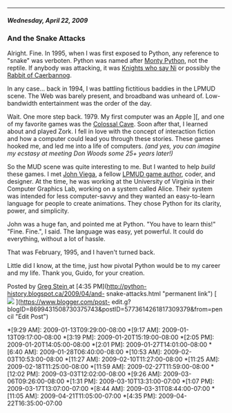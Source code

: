 

* * *

##### Wednesday, April 22, 2009

###  And the Snake Attacks

Alright. Fine. In 1995, when I was first exposed to Python, any reference to
"snake" was verboten. Python was named after [Monty
Python](http://en.wikipedia.org/wiki/Monty_Python), not the reptile. If
anybody was attacking, it was [Knights who say
Ni](http://en.wikipedia.org/wiki/Knights_who_say_Ni) or possibly the [Rabbit
of Caerbannog](http://en.wikipedia.org/wiki/Rabbit_of_Caerbannog).  
  
In any case... back in 1994, I was battling fictitious baddies in the LPMUD
scene. The Web was barely present, and broadband was unheard of. Low-bandwidth
entertainment was the order of the day.  
  
Wait. One more step back. 1979. My first computer was an Apple ][, and one of
my favorite games was the [Colossal
Cave](http://en.wikipedia.org/wiki/Colossal_Cave). Soon after that, I learned
about and played Zork. I fell in love with the concept of interaction fiction
and how a computer could lead you through these stories. These games hooked
me, and led me into a life of computers. _(and yes, you can imagine my ecstasy
at meeting Don Woods some 25+ years later!)_  
  
So the MUD scene was quite interesting to me. But I wanted to help _build_
these games. I met [John Viega](http://viega.org/), a fellow [LPMUD game
author](http://en.wikipedia.org/wiki/Lima_Mudlib), coder, and designer. At the
time, he was working at the University of Virginia in their Computer Graphics
Lab, working on a system called Alice. Their system was intended for less
computer-savvy and they wanted an easy-to-learn language for people to create
animations. They chose Python for its clarity, power, and simplicity.  
  
John was a huge fan, and pointed me at Python. "You have to learn this!"
"Fine. Fine.", I said. The language was easy, yet powerful. It could do
everything, without a lot of hassle.  
  
That was February, 1995, and I haven't turned back.  
  
Little did I know, at the time, just how pivotal Python would be to my career
and my life. Thank you, Guido, for your creation.

Posted by  [ Greg Stein ](https://plus.google.com/102722482248467575904
"author profile") at  [4:35 PM](http://python-history.blogspot.ca/2009/04/and-
snake-attacks.html "permanent link") [
![](https://resources.blogblog.com/img/icon18_edit_allbkg.gif)
](https://www.blogger.com/post-
edit.g?blogID=8699431508730375743&postID=5773614261817309379&from=pencil "Edit
Post")

  *[9:29 AM]: 2009-01-13T09:29:00-08:00
  *[9:17 AM]: 2009-01-13T09:17:00-08:00
  *[3:19 PM]: 2009-01-20T15:19:00-08:00
  *[2:05 PM]: 2009-01-20T14:05:00-08:00
  *[2:01 PM]: 2009-01-27T14:01:00-08:00
  *[6:40 AM]: 2009-01-28T06:40:00-08:00
  *[10:53 AM]: 2009-02-03T10:53:00-08:00
  *[11:27 AM]: 2009-02-10T11:27:00-08:00
  *[11:25 AM]: 2009-02-18T11:25:00-08:00
  *[11:59 AM]: 2009-02-27T11:59:00-08:00
  *[12:02 PM]: 2009-03-03T12:02:00-08:00
  *[9:26 AM]: 2009-03-06T09:26:00-08:00
  *[1:31 PM]: 2009-03-10T13:31:00-07:00
  *[1:07 PM]: 2009-03-17T13:07:00-07:00
  *[8:44 AM]: 2009-03-31T08:44:00-07:00
  *[11:05 AM]: 2009-04-21T11:05:00-07:00
  *[4:35 PM]: 2009-04-22T16:35:00-07:00

